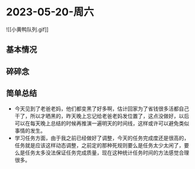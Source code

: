 # 2023-05-20-周六

![[小黄鸭队列.gif]]

## 基本情况



## 碎碎念



## 简单总结

- 今天见到了老爸老妈，他们都变黑了好多啊，估计回家为了省钱很多活都自己干了，所以才晒黑的，昨天晚上忘记给老爸老妈发位置了，这点没做好，以后可以在每天晚上总结的时候再推演一遍明天的时间线，这样或许可以避免类似事情的发生。
- 学习任务方面，由于我之前已经做好了调整，今天的任务完成度还是很高的，任务就是应该这样动态调整，之前定的那种死规则要么是任务太少太闲了，要么是任务太多没法保证任务完成质量，现在这种统计任务时间的方法感觉合理很多。